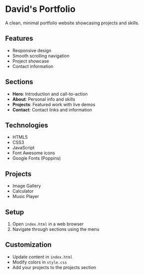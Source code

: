 # David's Portfolio

A clean, minimal portfolio website showcasing projects and skills.

## Features

- Responsive design
- Smooth scrolling navigation
- Project showcase
- Contact information

## Sections

- **Hero**: Introduction and call-to-action
- **About**: Personal info and skills
- **Projects**: Featured work with live demos
- **Contact**: Contact links and information

## Technologies

- HTML5
- CSS3
- JavaScript
- Font Awesome icons
- Google Fonts (Poppins)

## Projects

- Image Gallery
- Calculator
- Music Player

## Setup

1. Open `index.html` in a web browser
2. Navigate through sections using the menu

## Customization

- Update content in `index.html`
- Modify colors in `style.css`
- Add your projects to the projects section
